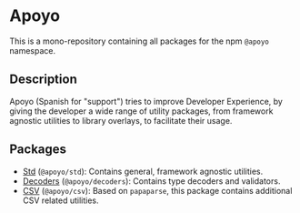 # Apoyo

This is a mono-repository containing all packages for the npm `@apoyo` namespace.

## Description

Apoyo (Spanish for "support") tries to improve Developer Experience, by giving the developer a wide range of utility packages, from framework agnostic utilities to library overlays, to facilitate their usage.

## Packages

- [Std](packages/std) (`@apoyo/std`): Contains general, framework agnostic utilities.
- [Decoders](packages/decoders) (`@apoyo/decoders`): Contains type decoders and validators.
- [CSV](packages/csv) (`@apoyo/csv`): Based on `papaparse`, this package contains additional CSV related utilities.
